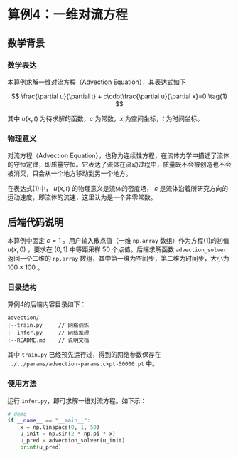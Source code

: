 # 算例4：一维对流方程

## 数学背景

### 数学表达

本算例求解一维对流方程（Advection Equation），其表达式如下

$$
\frac{\partial u}{\partial t} + c\cdot\frac{\partial u}{\partial x}=0 \tag{1}
$$

其中 $u(x,t)$ 为待求解的函数，$c$ 为常数，$x$ 为空间坐标，$t$ 为时间坐标。

### 物理意义

对流方程（Advection Equation），也称为连续性方程，在流体力学中描述了流体的守恒定律，即质量守恒。它表达了流体在流动过程中，质量既不会被创造也不会被消灭，只会从一个地方移动到另一个地方。

在表达式(1)中， $u(x, t)$ 的物理意义是流体的密度场， $c$ 是流体沿着所研究方向的运动速度，即流体的流速，这里认为是一个非零常数。

## 后端代码说明

本算例中固定 $c=1$ 。用户输入散点值（一维 `np.array` 数组）作为方程(1)的初值 $u(x, 0)$ ，要求在 $(0, 1)$ 中等距采样 50 个点值。后端求解函数 `advection_solver` 返回一个二维的 `np.array` 数组，其中第一维为空间步，第二维为时间步，大小为 $100\times 100$ 。

### 目录结构

算例4的后端内容目录如下：
```
advection/
|--train.py     // 网络训练
|--infer.py     // 网络推理
|--README.md    // 说明文档
```
其中 `train.py` 已经预先运行过，得到的网络参数保存在 `../../params/advection-params.ckpt-50000.pt` 中。

### 使用方法

运行 `infer.py`，即可求解一维对流方程。如下示：
```Python
# demo
if __name__ == "__main__":
    x = np.linspace(0, 1, 50)
    u_init = np.sin(2 * np.pi * x)
    u_pred = advection_solver(u_init)
    print(u_pred)
```